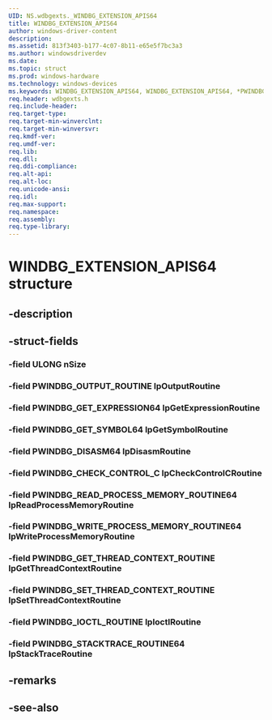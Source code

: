 ```yaml
---
UID: NS.wdbgexts._WINDBG_EXTENSION_APIS64
title: WINDBG_EXTENSION_APIS64
author: windows-driver-content
description: 
ms.assetid: 813f3403-b177-4c07-8b11-e65e5f7bc3a3
ms.author: windowsdriverdev
ms.date: 
ms.topic: struct
ms.prod: windows-hardware
ms.technology: windows-devices
ms.keywords: WINDBG_EXTENSION_APIS64, WINDBG_EXTENSION_APIS64, *PWINDBG_EXTENSION_APIS64
req.header: wdbgexts.h
req.include-header:
req.target-type:
req.target-min-winverclnt:
req.target-min-winversvr:
req.kmdf-ver:
req.umdf-ver:
req.lib:
req.dll:
req.ddi-compliance:
req.alt-api:
req.alt-loc:
req.unicode-ansi:
req.idl:
req.max-support:
req.namespace:
req.assembly:
req.type-library:
---
```


# WINDBG_EXTENSION_APIS64 structure

## -description



## -struct-fields

### -field ULONG nSize			
 	
### -field PWINDBG_OUTPUT_ROUTINE lpOutputRoutine			
 	
### -field PWINDBG_GET_EXPRESSION64 lpGetExpressionRoutine			
 	
### -field PWINDBG_GET_SYMBOL64 lpGetSymbolRoutine			
 	
### -field PWINDBG_DISASM64 lpDisasmRoutine			
 	
### -field PWINDBG_CHECK_CONTROL_C lpCheckControlCRoutine			
 	
### -field PWINDBG_READ_PROCESS_MEMORY_ROUTINE64 lpReadProcessMemoryRoutine			
 	
### -field PWINDBG_WRITE_PROCESS_MEMORY_ROUTINE64 lpWriteProcessMemoryRoutine			
 	
### -field PWINDBG_GET_THREAD_CONTEXT_ROUTINE lpGetThreadContextRoutine			
 	
### -field PWINDBG_SET_THREAD_CONTEXT_ROUTINE lpSetThreadContextRoutine			
 	
### -field PWINDBG_IOCTL_ROUTINE lpIoctlRoutine			
 	
### -field PWINDBG_STACKTRACE_ROUTINE64 lpStackTraceRoutine			
 	
## -remarks

## -see-also